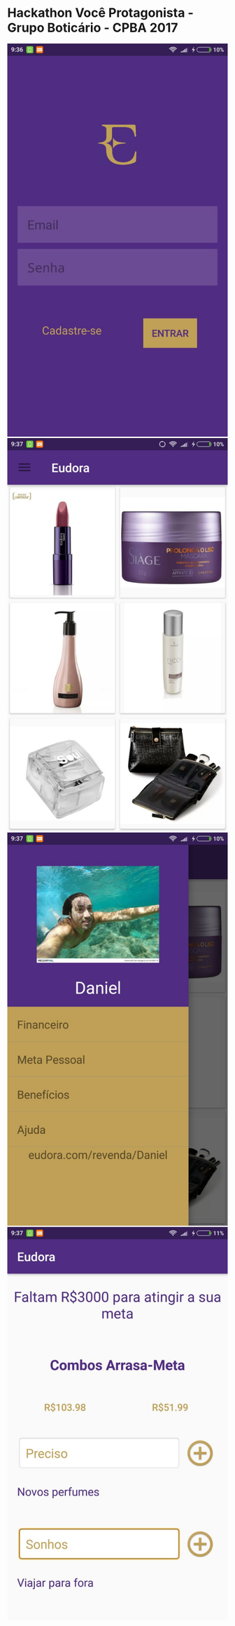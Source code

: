 # Hackathon Você Protagonista - Grupo Boticário - CPBA 2017

![Menu](/images/login.jpeg)
![Menu](/images/home.jpeg)
![Menu](/images/menu.jpeg)
![Menu](/images/goals.jpeg)